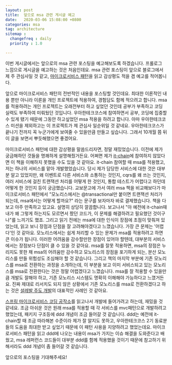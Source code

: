 ```yaml
---
layout: post
title:  앞으로 msa 관련 게시글 예고
date:   2020-03-06 15:08:00 +0800
categories: msa
tag: architecture 
sitemap :
  changefreq : daily
  priority : 1.0

---
```


이번 게시글에서는 앞으로의 msa 관련 포스팅을 예고해보도록 하겠습니다. 프롤로그 느낌으로 게시글을 예고하는 것은 처음인데요. msa 관련 포스팅이 앞으로 블로그에서 제 주 관심사일 것 같고, [마이크로서비스 패턴](https://book.naver.com/bookdb/book_detail.nhn?bid=16214502)을 읽고 감상평도 적을 겸 예고를 적어봅니다.

앞으로 마이크로서비스 패턴의 전반적인 내용을 포스팅할 것인데요. 최대한 이론적인 내용 뿐만 아니라 이론을 개인 프로젝트에 적용하여, 경험담도 함께 적으려고 합니다. msa를 적용하려는 개인 프로젝트는 오래전부터 하고 싶었던 것인데 공부가 부족하고 코딩 실력도 부족하여 미뤄뒀던 것입니다. 우아한테크코스에 참여하면서 공부, 코딩에 집중할 수 있게 됐기 때문에 그동안 하고싶었던 msa 적용을 하려고 합니다. 아마 우아한테크코스 미션을 제외하고는 이 프로젝트가 제 관심사 일순위일 것 같네요. 우아한테크코스가 끝나기 전까지 꼭 누군가에게 보여줄 수 있을만큼 만들고 싶습니다. 그래서 10개월 쯤 뒤 이 글을 보면서 뿌듯해했으면 좋겠어요.

마이크로서비스 패턴에 대한 감상평을 말씀드리자면, 정말 재밌었습니다. 이전에 제가 궁금해하던 것들을 명쾌하게 설명해줬거든요. 어쩌면 제가 [it-chain](https://github.com/de-labtory/it-chain)에 참여하지 않았다면 이 책을 이해하지 못했을 수도 있을 것 같아요. it-chain 참여할 때 msa를 적용했고, 저는 하나의 서비스를 맡아 개발했었습니다. 당시 제가 담당한 서비스에 대한 것은 대부분 알고 있었지만, 왜 이벤트로 다른 서비스와 소통하는 것인지, cqrs를 왜 쓰는 것인지, 여러 서비스에 걸친 트랜잭션 처리를 어떻게 한 것인지, 통합 테스트가 어렵다고 하던데 어떻게 한 것인지 등이 궁금했습니다. 교보문고에 가서 여러 msa 책을 비교해보다가 마이크로서비스 패턴에서 "모노리스에서는 @transactional만 붙이면 트랜잭션 처리가 되는데, msa에서는 어떻게 할까요?" 라는 문구를 보자마자 바로 결제했습니다. 책을 다 보고 아주 만족하고 있고요. 설명히 상당히 깔끔합니다. 보고나서 "아 예전에 it-chain때 내가 왜 그렇게 하는지도 모르면서 짰던 코드가, 이 문제를 해결하려고 필요했던 것이구나"를 느끼기도 했죠. 그리고 읽기 전에는 msa에 대한 인식이 장점에 초점이 맞춰져 있었는데, 읽고 보니 장점과 단점을 잘 고려해야겠다고 느꼈습니다. 가장 큰 문제는 '어렵다'인 것 같아요. 모노리스에서는 쉽게 처리할 수 있는 문제가 msa를 적용하려고 하면 큰 이슈가 됩니다. 이러한 어려움을 감수할만한 장점이 있어야 할텐데, 대부분의 서비스에서는 장점보다 단점이 클 수 있을 것 같아요. msa를 잘못 적용하면, msa의 장점은 누리지도 못한 채 msa의 어려움만 감수하고 모노리스의 장점을 포기하게 되는, 분산 모노리스를 만들 위험성도 조심해야 할 것 같습니다. 그리고 책의 마지막 부분에 기존 모노리스를 msa로 전환하는 과정을 소개하는데, 이 부분을 보고 이미 서비스되고 있는 모노리스를 msa로 전환한다는 것은 정말 어렵겠다고 느꼈습니다. msa를 잘 적용할 수 있을만큼 개발도 잘해야 하고, 기존 모노리스 시스템도 명확히 이해해야 가능하다고 느꼈거든요. 진짜 제대로 리서치도 되지 않은 상황에서 기존 모노리스를 msa로 전환하겠다고 하는 것은 [설레발 주도 개발](https://lazygyu.net/blog/hype_driven_development)의 대표적인 사례인 것 같아요. 

[스프링 마이크로서비스 코딩 공작소](https://book.naver.com/bookdb/book_detail.nhn?bid=14371209)를 읽고나서 개발에 들어가려고 하는데, 재밌을 것 같네요. 조금 아쉬운 것은 원래 msa를 적용할 때 각 서비스를 mvc패턴으로 개발하려고 했었는데, 패키지 구조등에 ddd 개념이 조금 들어갈 것 같습니다. ddd는 예전에 it-chain할 때 조금 따라해본 수준이라 제가 잘 알지도 못하고, 우아한테크코스 2기 동료분들의 도움을 최대한 받고 싶었기 때문에 이 패턴 사용을 지양하려고 했었는데요. 마이크로서비스 패턴을 읽고 ddd에 나오는 내용이 msa가 가지는 이슈 해결을 도와준다고 배웠고, msa 레퍼런스 코드들이 대부분 ddd를 함께 적용했을 것이기 때문에 참고하기 위해서라도 ddd 개념이 좀 들어갈 것 같습니다.

앞으로의 포스팅을 기대해주세요!


